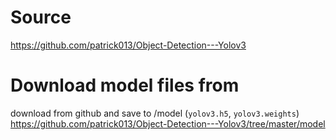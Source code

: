 # Source
https://github.com/patrick013/Object-Detection---Yolov3

# Download model files from
download from github and save to /model (`yolov3.h5`, `yolov3.weights`)
https://github.com/patrick013/Object-Detection---Yolov3/tree/master/model
